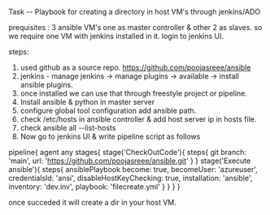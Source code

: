 Task -- Playbook for creating a directory in host VM's through jenkins/ADO

prequisites : 3 ansible VM's one as master controller & other 2 as slaves. so we require one VM with jenkins installed in it.
login to jenkins UI.

steps:
1. used github as a source repo. https://github.com/poojasreee/ansible
2. jenkins - manage jenkins -> manage plugins -> available -> install ansible plugins.
3. once installed we can use that through freestyle project or pipeline.
4. Install ansible & python in master server
5. configure global tool configuration add ansible path.
6. check /etc/hosts in ansible controller & add host server ip in hosts file.
7. check ansible all --list-hosts
8. Now go to jenkins UI & write pipeline script as follows

pipeline{
agent any
stages{
  stage('CheckOutCode'){
    steps{
        git branch: 'main', url: 'https://github.com/poojasreee/ansible.git'
    }
  }
  stage('Execute ansible'){
    steps{
        ansiblePlaybook become: true, becomeUser: 'azureuser', credentialsId: 'ansi', disableHostKeyChecking: true, installation: 'ansible', inventory: 'dev.inv', playbook: 'filecreate.yml'
    }
  } 
}
}

once succeded it will create a dir in your host VM.
